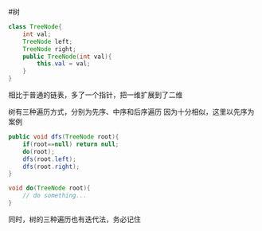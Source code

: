 #树
```java
class TreeNode{
	int val;
	TreeNode left;
	TreeNode right;
	public TreeNode(int val){
		this.val = val;
	}
}
```

相比于普通的链表，多了一个指针，把一维扩展到了二维

树有三种遍历方式，分别为先序、中序和后序遍历
因为十分相似，这里以先序为案例
```java
public void dfs(TreeNode root){
	if(root==null) return null;
	do(root);
	dfs(root.left);
	dfs(root.right);
}

void do(TreeNode root){
	// do something...
}
```

同时，树的三种遍历也有迭代法，务必记住

